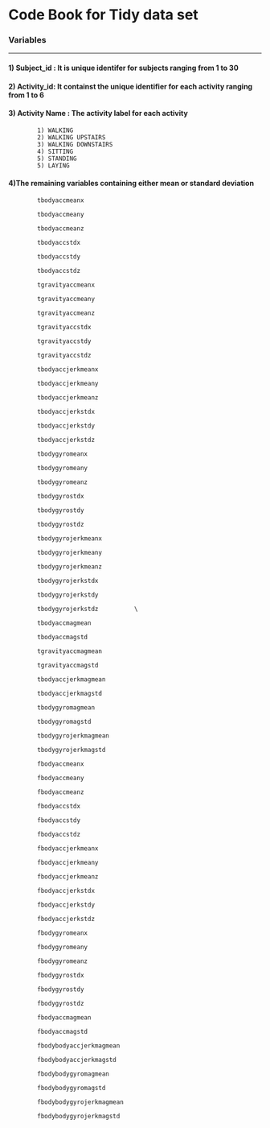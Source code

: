 # Code Book for Tidy data set


### Variables
---

#### 1) Subject_id : It is unique identifer for subjects ranging from 1 to 30

#### 2) Activity_id:  It containst the unique identifier for each activity ranging from 1 to 6

#### 3) Activity Name : The activity label for each activity

            1) WALKING
            2) WALKING UPSTAIRS
            3) WALKING DOWNSTAIRS
            4) SITTING
            5) STANDING
            5) LAYING
 
 
 #### 4)The remaining variables containing either mean or standard deviation
 
            tbodyaccmeanx                  

            tbodyaccmeany             
    
            tbodyaccmeanz             

            tbodyaccstdx               
    
            tbodyaccstdy               
            
            tbodyaccstdz               

            tgravityaccmeanx           

            tgravityaccmeany           

            tgravityaccmeanz           

            tgravityaccstdx            

            tgravityaccstdy            

            tgravityaccstdz            

            tbodyaccjerkmeanx          

            tbodyaccjerkmeany          

            tbodyaccjerkmeanz          

            tbodyaccjerkstdx           

            tbodyaccjerkstdy           

            tbodyaccjerkstdz           

            tbodygyromeanx             

            tbodygyromeany             

            tbodygyromeanz             

            tbodygyrostdx              

            tbodygyrostdy              

            tbodygyrostdz              

            tbodygyrojerkmeanx         

            tbodygyrojerkmeany         

            tbodygyrojerkmeanz         

            tbodygyrojerkstdx          

            tbodygyrojerkstdy          

            tbodygyrojerkstdz          \

            tbodyaccmagmean            

            tbodyaccmagstd             

            tgravityaccmagmean         

            tgravityaccmagstd          

            tbodyaccjerkmagmean        

            tbodyaccjerkmagstd         

            tbodygyromagmean           

            tbodygyromagstd            

            tbodygyrojerkmagmean       

            tbodygyrojerkmagstd        

            fbodyaccmeanx              

            fbodyaccmeany              

            fbodyaccmeanz              

            fbodyaccstdx               

            fbodyaccstdy               

            fbodyaccstdz               

            fbodyaccjerkmeanx          

            fbodyaccjerkmeany          

            fbodyaccjerkmeanz          

            fbodyaccjerkstdx           

            fbodyaccjerkstdy           

            fbodyaccjerkstdz           

            fbodygyromeanx             

            fbodygyromeany             

            fbodygyromeanz             

            fbodygyrostdx              

            fbodygyrostdy              

            fbodygyrostdz              

            fbodyaccmagmean            

            fbodyaccmagstd             

            fbodybodyaccjerkmagmean    

            fbodybodyaccjerkmagstd     

            fbodybodygyromagmean       

            fbodybodygyromagstd        

            fbodybodygyrojerkmagmean   

            fbodybodygyrojerkmagstd    
